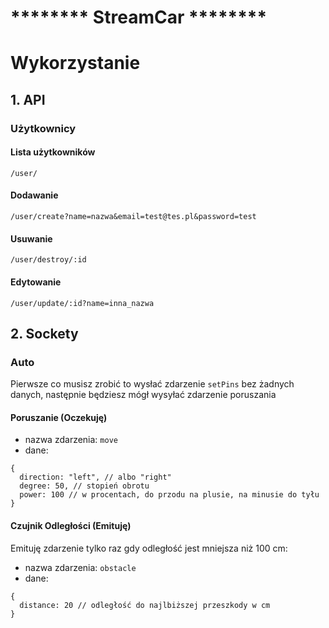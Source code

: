 #  ******** StreamCar ********
# Wykorzystanie
## 1. API
### Użytkownicy
#### Lista użytkowników
`/user/`
#### Dodawanie
`/user/create?name=nazwa&email=test@tes.pl&password=test`
#### Usuwanie
`/user/destroy/:id`
#### Edytowanie
`/user/update/:id?name=inna_nazwa`
## 2. Sockety
### Auto
Pierwsze co musisz zrobić to wysłać zdarzenie `setPins` bez żadnych danych, następnie będziesz mógł wysyłać zdarzenie poruszania
#### Poruszanie (Oczekuję)
- nazwa zdarzenia: `move`
- dane:
```
{
  direction: "left", // albo "right"
  degree: 50, // stopień obrotu
  power: 100 // w procentach, do przodu na plusie, na minusie do tyłu
}
```
#### Czujnik Odległości (Emituję)
Emituję zdarzenie tylko raz gdy odległość jest mniejsza niż 100 cm:
- nazwa zdarzenia: `obstacle`
- dane:
```
{
  distance: 20 // odległość do najlbiższej przeszkody w cm
}
```
